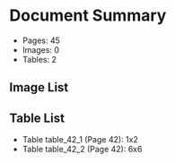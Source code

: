 # Document Summary

- Pages: 45
- Images: 0
- Tables: 2

## Image List


## Table List

- Table table_42_1 (Page 42): 1x2
- Table table_42_2 (Page 42): 6x6
